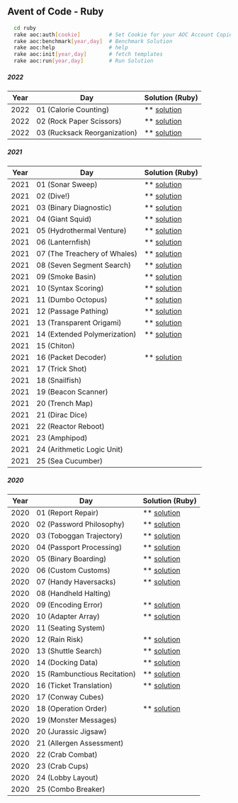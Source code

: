 ## Avent of Code - Ruby

```bash
  cd ruby
  rake aoc:auth[cookie]         # Set Cookie for your AOC Account Copied from the browser
  rake aoc:benchmark[year,day]  # Benchmark Solution
  rake aoc:help                 # help
  rake aoc:init[year,day]       # fetch templates
  rake aoc:run[year,day]        # Run Solution
```
##### 2022
| Year | Day                          | Solution (Ruby)                                                                                          |
| ---- | ----                         | ----                                                                                                     |
| 2022 | 01 (Calorie Counting)        | ** [solution](https://github.com/sreedevk/advent-of-code/blob/main/ruby/2022/day1/main.rb)               |
| 2022 | 02 (Rock Paper Scissors)     | ** [solution](https://github.com/sreedevk/advent-of-code/blob/main/ruby/2022/day2/main.rb)               |
| 2022 | 03 (Rucksack Reorganization) | ** [solution](https://github.com/sreedevk/advent-of-code/blob/main/ruby/2022/day3/main.rb)               |

##### 2021
| Year | Day                          | Solution (Ruby)                                                                                          |
| ---- | ----                         | ----                                                                                                     |
| 2021 | 01 (Sonar Sweep)             | ** [solution](https://github.com/sreedevk/advent-of-code/blob/main/ruby/2021/day1/main.rb)               |
| 2021 | 02 (Dive!)                   | ** [solution](https://github.com/sreedevk/advent-of-code/blob/main/ruby/2021/day2/main.rb)               |
| 2021 | 03 (Binary Diagnostic)       | ** [solution](https://github.com/sreedevk/advent-of-code/blob/main/ruby/2021/day3/main.rb)               |
| 2021 | 04 (Giant Squid)             | ** [solution](https://github.com/sreedevk/advent-of-code/blob/main/ruby/2021/day4/main.rb)               |
| 2021 | 05 (Hydrothermal Venture)    | ** [solution](https://github.com/sreedevk/advent-of-code/blob/main/ruby/2021/day5/main.rb)               |
| 2021 | 06 (Lanternfish)             | ** [solution](https://github.com/sreedevk/advent-of-code/blob/main/ruby/2021/day6/main.rb)               |
| 2021 | 07 (The Treachery of Whales) | ** [solution](https://github.com/sreedevk/advent-of-code/blob/main/ruby/2021/day7/main.rb)               |
| 2021 | 08 (Seven Segment Search)    | ** [solution](https://github.com/sreedevk/advent-of-code/blob/main/ruby/2021/day8/main.rb)               |
| 2021 | 09 (Smoke Basin)             | ** [solution](https://github.com/sreedevk/advent-of-code/blob/main/ruby/2021/day9/main.rb)               |
| 2021 | 10 (Syntax Scoring)          | ** [solution](https://github.com/sreedevk/advent-of-code/blob/main/ruby/2021/day10/main.rb)              |
| 2021 | 11 (Dumbo Octopus)           | ** [solution](https://github.com/sreedevk/advent-of-code/blob/main/ruby/2021/day11/main.rb)              |
| 2021 | 12 (Passage Pathing)         | ** [solution](https://github.com/sreedevk/advent-of-code/blob/main/ruby/2021/day12/main.rb)              |
| 2021 | 13 (Transparent Origami)     | ** [solution](https://github.com/sreedevk/advent-of-code/blob/main/ruby/2021/day13/main.rb)              |
| 2021 | 14 (Extended Polymerization) | ** [solution](https://github.com/sreedevk/advent-of-code/blob/main/ruby/2021/day14/main.rb)              |
| 2021 | 15 (Chiton)                  |                                                                                                          |
| 2021 | 16 (Packet Decoder)          | ** [solution](https://github.com/sreedevk/advent-of-code/blob/main/ruby/2021/day16/main.rb)              |
| 2021 | 17 (Trick Shot)              |                                                                                                          |
| 2021 | 18 (Snailfish)               |                                                                                                          |
| 2021 | 19 (Beacon Scanner)          |                                                                                                          |
| 2021 | 20 (Trench Map)              |                                                                                                          |
| 2021 | 21 (Dirac Dice)              |                                                                                                          |
| 2021 | 22 (Reactor Reboot)          |                                                                                                          |
| 2021 | 23 (Amphipod)                |                                                                                                          |
| 2021 | 24 (Arithmetic Logic Unit)   |                                                                                                          |
| 2021 | 25 (Sea Cucumber)            |                                                                                                          |

##### 2020
| Year | Day                          | Solution (Ruby)                                                                                          |
| ---- | ----                         | ----                                                                                                     |
| 2020 | 01 (Report Repair)           | ** [solution](https://github.com/sreedevk/advent-of-code/blob/main/ruby/2020/day1/main.rb)               |
| 2020 | 02 (Password Philosophy)     | ** [solution](https://github.com/sreedevk/advent-of-code/blob/main/ruby/2020/day2/main.rb)               |
| 2020 | 03 (Toboggan Trajectory)     | ** [solution](https://github.com/sreedevk/advent-of-code/blob/main/ruby/2020/day3/main.rb)               |
| 2020 | 04 (Passport Processing)     | ** [solution](https://github.com/sreedevk/advent-of-code/blob/main/ruby/2020/day4/main.rb)               |
| 2020 | 05 (Binary Boarding)         | ** [solution](https://github.com/sreedevk/advent-of-code/blob/main/ruby/2020/day5/main.rb)               |
| 2020 | 06 (Custom Customs)          | ** [solution](https://github.com/sreedevk/advent-of-code/blob/main/ruby/2020/day6/main.rb)               |
| 2020 | 07 (Handy Haversacks)        | ** [solution](https://github.com/sreedevk/advent-of-code/blob/main/ruby/2020/day7/main.rb)               |
| 2020 | 08 (Handheld Halting)        |                                                                                                          |
| 2020 | 09 (Encoding Error)          | ** [solution](https://github.com/sreedevk/advent-of-code/blob/main/ruby/2020/day9/main.rb)               |
| 2020 | 10 (Adapter Array)           | ** [solution](https://github.com/sreedevk/advent-of-code/blob/main/ruby/2020/day10/main.rb)              |
| 2020 | 11 (Seating System)          |                                                                                                          |
| 2020 | 12 (Rain Risk)               | ** [solution](https://github.com/sreedevk/advent-of-code/blob/main/ruby/2020/day12/)                     |
| 2020 | 13 (Shuttle Search)          | ** [solution](https://github.com/sreedevk/advent-of-code/blob/main/ruby/2020/day13/main.rb)              |
| 2020 | 14 (Docking Data)            | ** [solution](https://github.com/sreedevk/advent-of-code/blob/main/ruby/2020/day14/main.rb)              |
| 2020 | 15 (Rambunctious Recitation) | ** [solution](https://github.com/sreedevk/advent-of-code/blob/main/ruby/2020/day15/main.rb)              |
| 2020 | 16 (Ticket Translation)      | ** [solution](https://github.com/sreedevk/advent-of-code/blob/main/ruby/2020/day16/main.rb)              |
| 2020 | 17 (Conway Cubes)            |                                                                                                          |
| 2020 | 18 (Operation Order)         | ** [solution](https://github.com/sreedevk/advent-of-code/blob/main/ruby/2020/day18/main.rb)              |
| 2020 | 19 (Monster Messages)        |                                                                                                          |
| 2020 | 20 (Jurassic Jigsaw)         |                                                                                                          |
| 2020 | 21 (Allergen Assessment)     |                                                                                                          |
| 2020 | 22 (Crab Combat)             |                                                                                                          |
| 2020 | 23 (Crab Cups)               |                                                                                                          |
| 2020 | 24 (Lobby Layout)            |                                                                                                          |
| 2020 | 25 (Combo Breaker)           |                                                                                                          |



